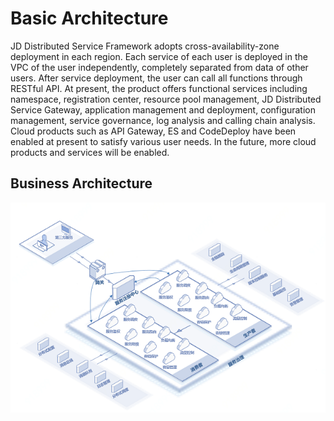 # Basic Architecture
JD Distributed Service Framework adopts cross-availability-zone deployment in each region. Each service of each user is deployed in the VPC of the user independently, completely separated from data of other users. After service deployment, the user can call all functions through RESTful API. At present, the product offers functional services including namespace, registration center, resource pool management, JD Distributed Service Gateway, application management and deployment, configuration management, service governance, log analysis and calling chain analysis. Cloud products such as API Gateway, ES and CodeDeploy have been enabled at present to satisfy various user needs. In the future, more cloud products and services will be enabled.



## Business Architecture

![](../../../../image/Internet-Middleware/JD-Distributed-Service-Framework/jdsf-struct.png)



